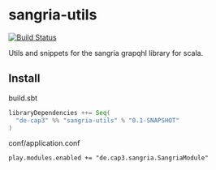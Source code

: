 # sangria-utils

[![Build Status](https://travis-ci.org/Cap3/sangria-utils.svg?branch=master)](https://travis-ci.org/Cap3/sangria-utils)

Utils and snippets for the sangria grapqhl library for scala.

## <a class="anchor" name="install"></a>Install

build.sbt

```scala
libraryDependencies ++= Seq(
  "de-cap3" %% "sangria-utils" % "0.1-SNAPSHOT"
)
```

conf/application.conf

```
play.modules.enabled += "de.cap3.sangria.SangriaModule"
```

